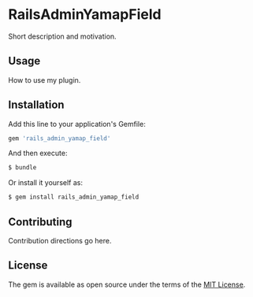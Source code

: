 # RailsAdminYamapField
Short description and motivation.

## Usage
How to use my plugin.

## Installation
Add this line to your application's Gemfile:

```ruby
gem 'rails_admin_yamap_field'
```

And then execute:
```bash
$ bundle
```

Or install it yourself as:
```bash
$ gem install rails_admin_yamap_field
```

## Contributing
Contribution directions go here.

## License
The gem is available as open source under the terms of the [MIT License](https://opensource.org/licenses/MIT).
